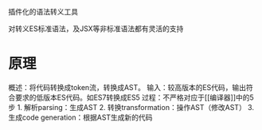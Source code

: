 插件化的语法转义工具

对转义ES标准语法，及JSX等非标准语法都有灵活的支持

# 原理
概述：将代码转换成token流，转换成AST。
输入：较高版本的ES代码，输出符合要求的低版本ES代码。如ES7转换成ES5
过程：不严格对应于[[编译器]]中的5步
	1. 解析parsing：生成AST
	2. 转换transformation：操作AST（修改AST）
	3. 生成code generation：根据AST生成新的代码